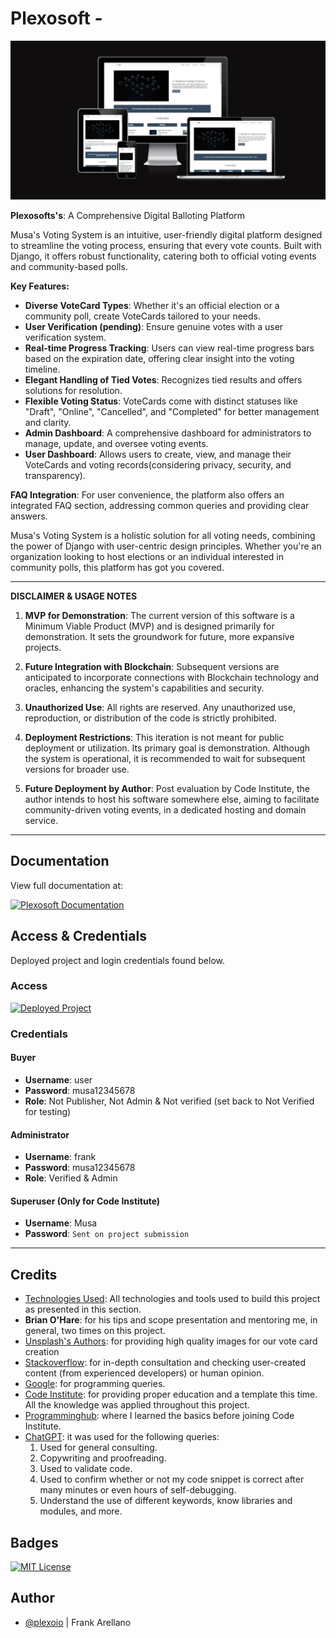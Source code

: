 # Plexosoft - 

![Responsive Mockup image](https://github.com/plexoio/musa/blob/main/documentation/assets/img/mockup/mockup.png)

**Plexosofts's**: A Comprehensive Digital Balloting Platform

Musa's Voting System is an intuitive, user-friendly digital platform designed to streamline the voting process, ensuring that every vote counts. Built with Django, it offers robust functionality, catering both to official voting events and community-based polls.

**Key Features:**
- **Diverse VoteCard Types**: Whether it's an official election or a community poll, create VoteCards tailored to your needs.
- **User Verification (pending)**: Ensure genuine votes with a user verification system.
- **Real-time Progress Tracking**: Users can view real-time progress bars based on the expiration date, offering clear insight into the voting timeline.
- **Elegant Handling of Tied Votes**: Recognizes tied results and offers solutions for resolution.
- **Flexible Voting Status**: VoteCards come with distinct statuses like "Draft", "Online", "Cancelled", and "Completed" for better management and clarity.
- **Admin Dashboard**: A comprehensive dashboard for administrators to manage, update, and oversee voting events.
- **User Dashboard**: Allows users to create, view, and manage their VoteCards and voting records(considering privacy, security, and transparency).

**FAQ Integration**: 
For user convenience, the platform also offers an integrated FAQ section, addressing common queries and providing clear answers.

Musa's Voting System is a holistic solution for all voting needs, combining the power of Django with user-centric design principles. Whether you're an organization looking to host elections or an individual interested in community polls, this platform has got you covered.

---

**DISCLAIMER & USAGE NOTES**

1. **MVP for Demonstration**: The current version of this software is a Minimum Viable Product (MVP) and is designed primarily for demonstration. It sets the groundwork for future, more expansive projects.
   
2. **Future Integration with Blockchain**: Subsequent versions are anticipated to incorporate connections with Blockchain technology and oracles, enhancing the system's capabilities and security.

3. **Unauthorized Use**: All rights are reserved. Any unauthorized use, reproduction, or distribution of the code is strictly prohibited.

4. **Deployment Restrictions**: This iteration is not meant for public deployment or utilization. Its primary goal is demonstration. Although the system is operational, it is recommended to wait for subsequent versions for broader use.

5. **Future Deployment by Author**: Post evaluation by Code Institute, the author intends to host his software somewhere else, aiming to facilitate community-driven voting events, in a dedicated hosting and domain service.

---

## Documentation
View full documentation at:

[![Plexosoft Documentation](https://img.shields.io/badge/View-Plexosoft_Documentation-blue)](https://plexoio.github.io/py/) 

## Access & Credentials

Deployed project and login credentials found below.

### Access
[![Deployed Project](https://img.shields.io/badge/View-Deployed_Project-blue)](https://musa-voting-077e0d53fa15.herokuapp.com/) 

### Credentials
#### Buyer

- **Username**: user
- **Password**: musa12345678
- **Role**: Not Publisher, Not Admin & Not verified (set back to Not Verified for testing)

#### Administrator

- **Username**: frank
- **Password**: musa12345678
- **Role**: Verified & Admin

#### Superuser (Only for Code Institute)

- **Username**: Musa
- **Password**: `Sent on project submission`

---

## Credits

- [Technologies Used](https://github.com/plexoio/musa/blob/main/documentation/readme/tech-used/tech_used.md): All technologies and tools used to build this project as presented in this section.
- **Brian O'Hare**: for his tips and scope presentation and mentoring me, in general, two times on this project.
- [Unsplash's Authors](https://unsplash.com/): for providing high quality images for our vote card creation
- [Stackoverflow](https://stackoverflow.com/): for in-depth consultation and checking user-created content (from experienced developers) or human opinion.
- [Google](https://google.com): for programming queries.
- [Code Institute](https://codeinstitute.net/): for providing proper education and a template this time. All the knowledge was applied throughout this project.
- [Programminghub](https://programminghub.io/): where I learned the basics before joining Code Institute.
- [ChatGPT](https://chat.openai.com/chat): it was used for the following queries:
    1. Used for general consulting.
    2. Copywriting and proofreading.
    3. Used to validate code.
    4. Used to confirm whether or not my code snippet is correct after many minutes or even hours of self-debugging.
    5. Understand the use of different keywords, know libraries and modules, and more.

## Badges

[![MIT License](https://img.shields.io/badge/License-MIT-green.svg)](https://choosealicense.com/licenses/mit/)

## Author

- [@plexoio](https://www.github.com/plexoio) | Frank Arellano